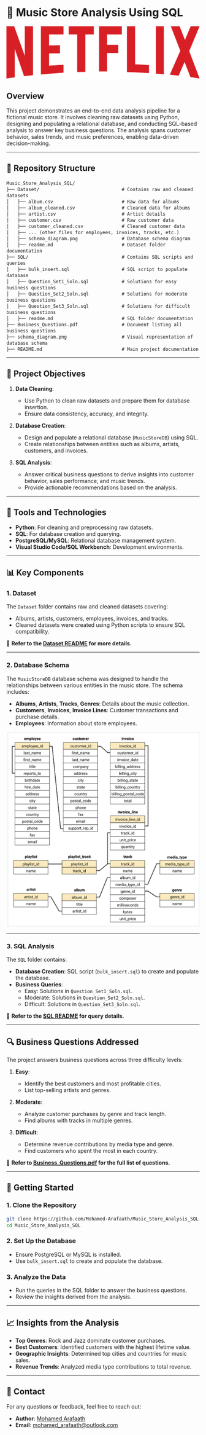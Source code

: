 # 🎵 Music Store Analysis Using SQL
![Spotify Logo](https://github.com/Mohamed-Arafaath/Netflix_Analysis_SQL/blob/main/Netflix_2015_logo.svg)

## Overview
This project demonstrates an end-to-end data analysis pipeline for a fictional music store. It involves cleaning raw datasets using Python, designing and populating a relational database, and conducting SQL-based analysis to answer key business questions. The analysis spans customer behavior, sales trends, and music preferences, enabling data-driven decision-making.

---

## 📁 Repository Structure

```plaintext
Music_Store_Analysis_SQL/
├── Dataset/                              # Contains raw and cleaned datasets
│   ├── album.csv                         # Raw data for albums
│   ├── album_cleaned.csv                 # Cleaned data for albums
│   ├── artist.csv                        # Artist details
│   ├── customer.csv                      # Raw customer data
│   ├── customer_cleaned.csv              # Cleaned customer data
│   ├── ... (other files for employees, invoices, tracks, etc.)
│   ├── schema_diagram.png                # Database schema diagram
│   ├── readme.md                         # Dataset folder documentation
├── SQL/                                  # Contains SQL scripts and queries
│   ├── bulk_insert.sql                   # SQL script to populate database
│   ├── Question_Set1_Soln.sql            # Solutions for easy business questions
│   ├── Question_Set2_Soln.sql            # Solutions for moderate business questions
│   ├── Question_Set3_Soln.sql            # Solutions for difficult business questions
│   ├── readme.md                         # SQL folder documentation
├── Business_Questions.pdf                # Document listing all business questions
├── schema_diagram.png                    # Visual representation of database schema
├── README.md                             # Main project documentation
```

---

## 🎯 Project Objectives

1. **Data Cleaning**:
   - Use Python to clean raw datasets and prepare them for database insertion.
   - Ensure data consistency, accuracy, and integrity.

2. **Database Creation**:
   - Design and populate a relational database (`MusicStoreDB`) using SQL.
   - Create relationships between entities such as albums, artists, customers, and invoices.

3. **SQL Analysis**:
   - Answer critical business questions to derive insights into customer behavior, sales performance, and music trends.
   - Provide actionable recommendations based on the analysis.

---

## 🔧 Tools and Technologies

- **Python**: For cleaning and preprocessing raw datasets.
- **SQL**: For database creation and querying.
- **PostgreSQL/MySQL**: Relational database management system.
- **Visual Studio Code/SQL Workbench**: Development environments.

---

## 📊 Key Components

### 1. **Dataset**
The `Dataset` folder contains raw and cleaned datasets covering:
- Albums, artists, customers, employees, invoices, and tracks.
- Cleaned datasets were created using Python scripts to ensure SQL compatibility.

📂 **Refer to the [Dataset README](./Dataset/readme.md) for more details.**

---

### 2. **Database Schema**
The `MusicStoreDB` database schema was designed to handle the relationships between various entities in the music store. The schema includes:
- **Albums**, **Artists**, **Tracks**, **Genres**: Details about the music collection.
- **Customers**, **Invoices**, **Invoice Lines**: Customer transactions and purchase details.
- **Employees**: Information about store employees.

![Database Schema](./Dataset/schema_diagram.png)

---

### 3. **SQL Analysis**
The `SQL` folder contains:
- **Database Creation**: SQL script (`bulk_insert.sql`) to create and populate the database.
- **Business Queries**:
  - Easy: Solutions in `Question_Set1_Soln.sql`.
  - Moderate: Solutions in `Question_Set2_Soln.sql`.
  - Difficult: Solutions in `Question_Set3_Soln.sql`.

📂 **Refer to the [SQL README](./SQL/readme.md) for query details.**

---

## 🔍 Business Questions Addressed

The project answers business questions across three difficulty levels:

1. **Easy**:
   - Identify the best customers and most profitable cities.
   - List top-selling artists and genres.

2. **Moderate**:
   - Analyze customer purchases by genre and track length.
   - Find albums with tracks in multiple genres.

3. **Difficult**:
   - Determine revenue contributions by media type and genre.
   - Find customers who spent the most in each country.

📄 **Refer to [Business_Questions.pdf](./Business_Questions.pdf) for the full list of questions.**

---

## 🚀 Getting Started

### 1. Clone the Repository
```bash
git clone https://github.com/Mohamed-Arafaath/Music_Store_Analysis_SQL.git
cd Music_Store_Analysis_SQL
```

### 2. Set Up the Database
- Ensure PostgreSQL or MySQL is installed.
- Use `bulk_insert.sql` to create and populate the database.

### 3. Analyze the Data
- Run the queries in the SQL folder to answer the business questions.
- Review the insights derived from the analysis.

---

## 📈 Insights from the Analysis

- **Top Genres**: Rock and Jazz dominate customer purchases.
- **Best Customers**: Identified customers with the highest lifetime value.
- **Geographic Insights**: Determined top cities and countries for music sales.
- **Revenue Trends**: Analyzed media type contributions to total revenue.

---

## 📧 Contact

For any questions or feedback, feel free to reach out:

- **Author**: [Mohamed Arafaath](https://www.linkedin.com/in/mohamed-arafaath/)
- **Email**: mohamed_arafaath@outlook.com

